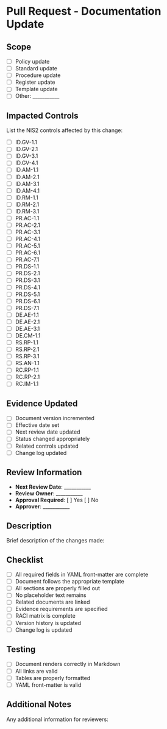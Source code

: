 # Pull Request - Documentation Update

## Scope
- [ ] Policy update
- [ ] Standard update
- [ ] Procedure update
- [ ] Register update
- [ ] Template update
- [ ] Other: ___________

## Impacted Controls
List the NIS2 controls affected by this change:
- [ ] ID.GV-1.1
- [ ] ID.GV-2.1
- [ ] ID.GV-3.1
- [ ] ID.GV-4.1
- [ ] ID.AM-1.1
- [ ] ID.AM-2.1
- [ ] ID.AM-3.1
- [ ] ID.AM-4.1
- [ ] ID.RM-1.1
- [ ] ID.RM-2.1
- [ ] ID.RM-3.1
- [ ] PR.AC-1.1
- [ ] PR.AC-2.1
- [ ] PR.AC-3.1
- [ ] PR.AC-4.1
- [ ] PR.AC-5.1
- [ ] PR.AC-6.1
- [ ] PR.AC-7.1
- [ ] PR.DS-1.1
- [ ] PR.DS-2.1
- [ ] PR.DS-3.1
- [ ] PR.DS-4.1
- [ ] PR.DS-5.1
- [ ] PR.DS-6.1
- [ ] PR.DS-7.1
- [ ] DE.AE-1.1
- [ ] DE.AE-2.1
- [ ] DE.AE-3.1
- [ ] DE.CM-1.1
- [ ] RS.RP-1.1
- [ ] RS.RP-2.1
- [ ] RS.RP-3.1
- [ ] RS.AN-1.1
- [ ] RC.RP-1.1
- [ ] RC.RP-2.1
- [ ] RC.IM-1.1

## Evidence Updated
- [ ] Document version incremented
- [ ] Effective date set
- [ ] Next review date updated
- [ ] Status changed appropriately
- [ ] Related controls updated
- [ ] Change log updated

## Review Information
- **Next Review Date**: ___________
- **Review Owner**: ___________
- **Approval Required**: [ ] Yes [ ] No
- **Approver**: ___________

## Description
Brief description of the changes made:

## Checklist
- [ ] All required fields in YAML front-matter are complete
- [ ] Document follows the appropriate template
- [ ] All sections are properly filled out
- [ ] No placeholder text remains
- [ ] Related documents are linked
- [ ] Evidence requirements are specified
- [ ] RACI matrix is complete
- [ ] Version history is updated
- [ ] Change log is updated

## Testing
- [ ] Document renders correctly in Markdown
- [ ] All links are valid
- [ ] Tables are properly formatted
- [ ] YAML front-matter is valid

## Additional Notes
Any additional information for reviewers:
